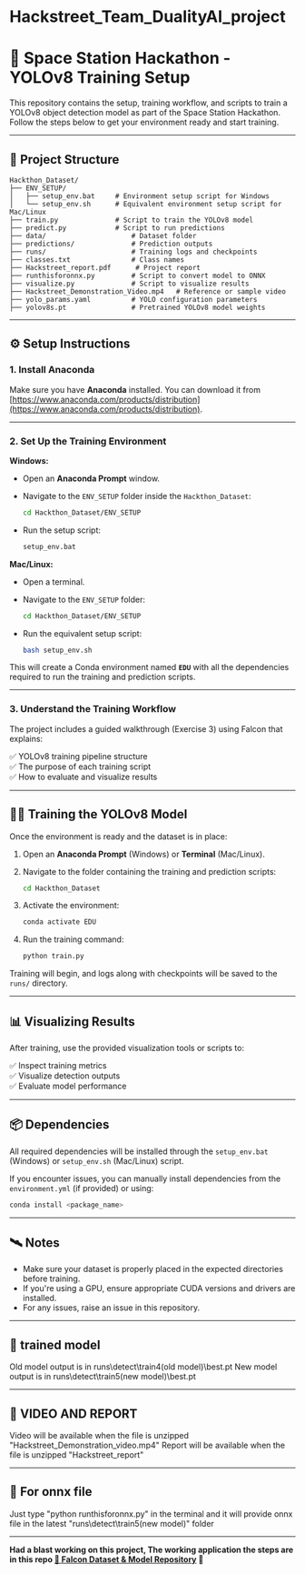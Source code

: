 # Hackstreet_Team_DualityAI_project



# 🚀 Space Station Hackathon - YOLOv8 Training Setup

This repository contains the setup, training workflow, and scripts to train a YOLOv8 object detection model as part of the Space Station Hackathon. Follow the steps below to get your environment ready and start training.

---

## 📁 Project Structure

```
Hackthon_Dataset/
├── ENV_SETUP/
│   ├── setup_env.bat     # Environment setup script for Windows
│   └── setup_env.sh      # Equivalent environment setup script for Mac/Linux
├── train.py              # Script to train the YOLOv8 model
├── predict.py            # Script to run predictions
├── data/                     # Dataset folder
├── predictions/              # Prediction outputs
├── runs/                     # Training logs and checkpoints
├── classes.txt               # Class names
├── Hackstreet_report.pdf      # Project report
├── runthisforonnx.py         # Script to convert model to ONNX
├── visualize.py              # Script to visualize results
├── Hackstreet_Demonstration_Video.mp4   # Reference or sample video
├── yolo_params.yaml          # YOLO configuration parameters
├── yolov8s.pt                # Pretrained YOLOv8 model weights
```

---

## ⚙️ Setup Instructions

### 1. Install Anaconda

Make sure you have **Anaconda** installed. You can download it from [https://www.anaconda.com/products/distribution](https://www.anaconda.com/products/distribution).

---

### 2. Set Up the Training Environment

**Windows:**

- Open an **Anaconda Prompt** window.
- Navigate to the `ENV_SETUP` folder inside the `Hackthon_Dataset`:

  ```bash
  cd Hackthon_Dataset/ENV_SETUP
  ```

- Run the setup script:

  ```bash
  setup_env.bat
  ```

**Mac/Linux:**

- Open a terminal.
- Navigate to the `ENV_SETUP` folder:

  ```bash
  cd Hackthon_Dataset/ENV_SETUP
  ```

- Run the equivalent setup script:

  ```bash
  bash setup_env.sh
  ```

This will create a Conda environment named **`EDU`** with all the dependencies required to run the training and prediction scripts.

---

### 3. Understand the Training Workflow

The project includes a guided walkthrough (Exercise 3) using Falcon that explains:

✅ YOLOv8 training pipeline structure  
✅ The purpose of each training script  
✅ How to evaluate and visualize results  

---

## 🏋️‍♂️ Training the YOLOv8 Model

Once the environment is ready and the dataset is in place:

1. Open an **Anaconda Prompt** (Windows) or **Terminal** (Mac/Linux).
2. Navigate to the folder containing the training and prediction scripts:

   ```bash
   cd Hackthon_Dataset
   ```

3. Activate the environment:

   ```bash
   conda activate EDU
   ```

4. Run the training command:

   ```bash
   python train.py
   ```

Training will begin, and logs along with checkpoints will be saved to the `runs/` directory.

---

## 📊 Visualizing Results

After training, use the provided visualization tools or scripts to:

✅ Inspect training metrics  
✅ Visualize detection outputs  
✅ Evaluate model performance  

---

## 📦 Dependencies

All required dependencies will be installed through the `setup_env.bat` (Windows) or `setup_env.sh` (Mac/Linux) script.  

If you encounter issues, you can manually install dependencies from the `environment.yml` (if provided) or using:

```bash
conda install <package_name>
```

---

## 🛰️ Notes

- Make sure your dataset is properly placed in the expected directories before training.
- If you're using a GPU, ensure appropriate CUDA versions and drivers are installed.
- For any issues, raise an issue in this repository.

---

## 🤝 trained model

Old model output is in runs\detect\train4(old model)\best.pt
New model output is in runs\detect\train5(new model)\best.pt

---

## 🔰 VIDEO AND REPORT 

Video will be available when the file is unzipped "Hackstreet_Demonstration_video.mp4"
Report will be available when the file is unzipped "Hackstreet_report"

---
## 📄 For onnx file 

Just type "python runthisforonnx.py" in the terminal and it will provide onnx file in the latest "runs\detect\train5(new model)\" folder 

---

**Had a blast working on this project,  The working application the steps are in this repo [🔗 Falcon Dataset & Model Repository](https://github.com/sidpaji28/Falcon_dataset_model)
  🚀**

